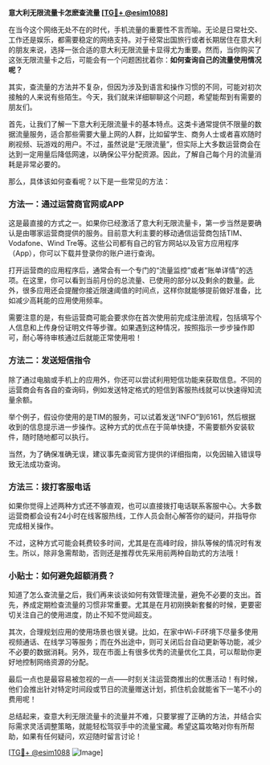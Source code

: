 **意大利无限流量卡怎麽查流量 [[TG💪+ @esim1088](https://t.me/s/esim1088)]**

在当今这个网络无处不在的时代，手机流量的重要性不言而喻。无论是日常社交、工作还是娱乐，都需要稳定的网络支持。对于经常出国旅行或者长期居住在意大利的朋友来说，选择一张合适的意大利无限流量卡显得尤为重要。然而，当你购买了这张无限流量卡之后，可能会有一个问题困扰着你：**如何查询自己的流量使用情况呢？**

其实，查流量的方法并不复杂，但因为涉及到语言和操作习惯的不同，可能对初次接触的人来说有些陌生。今天，我们就来详细聊聊这个问题，希望能帮到有需要的朋友们。

首先，让我们了解一下意大利无限流量卡的基本特点。这类卡通常提供不限量的数据流量服务，适合那些需要大量上网的人群，比如留学生、商务人士或者喜欢随时刷视频、玩游戏的用户。不过，虽然说是“无限流量”，但实际上大多数运营商会在达到一定用量后降低网速，以确保公平分配资源。因此，了解自己每个月的流量消耗是非常必要的。

那么，具体该如何查看呢？以下是一些常见的方法：

### 方法一：通过运营商官网或APP

这是最直接的方式之一。如果你已经激活了意大利无限流量卡，第一步当然是要确认是由哪家运营商提供的服务。目前意大利主要的移动通信运营商包括TIM、Vodafone、Wind Tre等。这些公司都有自己的官方网站以及官方应用程序（App），你可以下载并登录你的账户进行查询。

打开运营商的应用程序后，通常会有一个专门的“流量监控”或者“账单详情”的选项。在这里，你可以看到当前月份的总流量、已使用的部分以及剩余的数量。此外，很多应用还会提醒你接近限速阈值的时间点，这样你就能够提前做好准备，比如减少高耗能的应用使用频率。

需要注意的是，有些运营商可能会要求你在首次使用前完成注册流程，包括填写个人信息和上传身份证明文件等步骤。如果遇到这种情况，按照指示一步步操作即可，耐心等待审核通过后就能正常使用啦！

### 方法二：发送短信指令

除了通过电脑或手机上的应用外，你还可以尝试利用短信功能来获取信息。不同的运营商会有各自的查询码，例如发送特定格式的短信到客服热线就可以快速得知流量余额。

举个例子，假设你使用的是TIM的服务，可以试着发送“INFO”到6161，然后根据收到的信息提示进一步操作。这种方式的优点在于简单快捷，不需要额外安装软件，随时随地都可以执行。

当然，为了确保准确无误，建议事先查阅官方提供的详细指南，以免因输入错误导致无法成功查询。

### 方法三：拨打客服电话

如果你觉得上述两种方式还不够直观，也可以直接拨打电话联系客服中心。大多数运营商都会设有24小时在线客服热线，工作人员会耐心解答你的疑问，并指导你完成相关操作。

不过，这种方式可能会耗费较多时间，尤其是在高峰时段，排队等候的情况时有发生。所以，除非急需帮助，否则还是推荐优先采用前两种自助式的方法哦！

### 小贴士：如何避免超额消费？

知道了怎么查流量之后，我们再来谈谈如何有效管理流量，避免不必要的支出。首先，养成定期检查流量的习惯非常重要。尤其是在月初刚换新套餐的时候，更要密切关注自己的使用进度，防止不知不觉间超支。

其次，合理规划应用的使用场景也很关键。比如，在家中Wi-Fi环境下尽量多使用视频通话、在线学习等服务；而在外出途中，则可关闭后台自动更新等功能，减少不必要的数据消耗。另外，现在市面上有很多优秀的流量优化工具，可以帮助你更好地控制网络资源的分配。

最后一点也是最容易被忽视的一点——时刻关注运营商推出的优惠活动！有时候，他们会推出针对特定时间段或节日的流量赠送计划，抓住机会就能省下一笔不小的费用呢！

总结起来，查意大利无限流量卡的流量并不难，只要掌握了正确的方法，并结合实际需求灵活调整策略，就能轻松驾驭手中的流量宝藏。希望这篇攻略对你有所帮助，如果有任何疑问，欢迎随时留言讨论！

[[TG💪+ @esim1088](https://t.me/s/esim1088) ![Image](https://i.postimg.cc/4NQfJmqS/Snipaste-2025-05-13-00-14-12.png)]